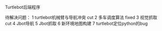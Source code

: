 Turtlebot后端程序

待解决问题：
1 turtlebot机械臂与导航冲突 cut
2 多车调度算法 fixed
3 视觉抓取 cut
4 Jbot导航 
5 Jbot抓取
6 新环境地图构建
7 turtlebot定位python的bug 
